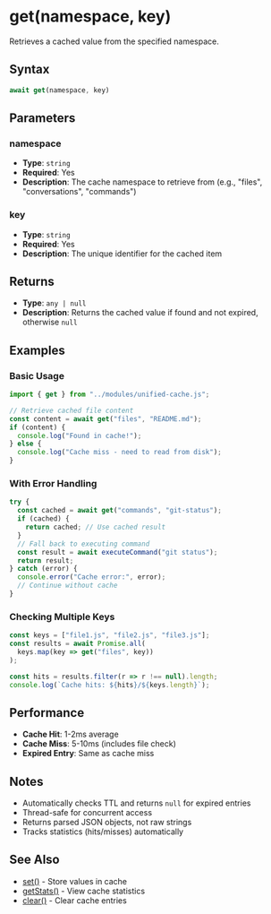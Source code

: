 # get(namespace, key)

Retrieves a cached value from the specified namespace.

## Syntax

```javascript
await get(namespace, key)
```

## Parameters

### namespace
- **Type**: `string`
- **Required**: Yes
- **Description**: The cache namespace to retrieve from (e.g., "files", "conversations", "commands")

### key
- **Type**: `string`
- **Required**: Yes
- **Description**: The unique identifier for the cached item

## Returns

- **Type**: `any | null`
- **Description**: Returns the cached value if found and not expired, otherwise `null`

## Examples

### Basic Usage

```javascript
import { get } from "../modules/unified-cache.js";

// Retrieve cached file content
const content = await get("files", "README.md");
if (content) {
  console.log("Found in cache!");
} else {
  console.log("Cache miss - need to read from disk");
}
```

### With Error Handling

```javascript
try {
  const cached = await get("commands", "git-status");
  if (cached) {
    return cached; // Use cached result
  }
  // Fall back to executing command
  const result = await executeCommand("git status");
  return result;
} catch (error) {
  console.error("Cache error:", error);
  // Continue without cache
}
```

### Checking Multiple Keys

```javascript
const keys = ["file1.js", "file2.js", "file3.js"];
const results = await Promise.all(
  keys.map(key => get("files", key))
);

const hits = results.filter(r => r !== null).length;
console.log(`Cache hits: ${hits}/${keys.length}`);
```

## Performance

- **Cache Hit**: 1-2ms average
- **Cache Miss**: 5-10ms (includes file check)
- **Expired Entry**: Same as cache miss

## Notes

- Automatically checks TTL and returns `null` for expired entries
- Thread-safe for concurrent access
- Returns parsed JSON objects, not raw strings
- Tracks statistics (hits/misses) automatically

## See Also

- [set()](./set.md) - Store values in cache
- [getStats()](./stats.md) - View cache statistics
- [clear()](./clear.md) - Clear cache entries